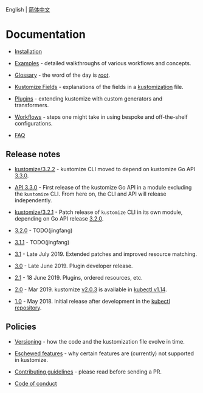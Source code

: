 English | [简体中文](zh/README.md)

# Documentation

 * [Installation](INSTALL.md)

 * [Examples](../examples) - detailed walkthroughs of various
    workflows and concepts.

 * [Glossary](glossary.md) - the word of the day is [_root_](glossary.md#kustomization-root).

 * [Kustomize Fields](fields.md) - explanations of the fields
   in a  [kustomization](glossary.md#kustomization) file.

 * [Plugins](plugins) - extending kustomize with
   custom generators and transformers.

 * [Workflows](workflows.md) - steps one might take in
   using bespoke and off-the-shelf configurations.

 * [FAQ](FAQ.md)


## Release notes

 * [kustomize/3.2.2](https://github.com/kubernetes-sigs/kustomize/releases/tag/kustomize%2Fv3.2.2) - kustomize CLI
   moved to depend on kustomize Go API [3.3.0](v3.3.0.md).

 * [API 3.3.0](v3.3.0.md) - First release of the kustomize Go API
   in a module excluding the `kustomize` CLI.  From here on,
   the CLI and API will release independently.
 
 * [kustomize/3.2.1](https://github.com/kubernetes-sigs/kustomize/releases/tag/kustomize%2Fv3.2.1) - Patch release
   of `kustomize` CLI in its own module,
   depending on Go API release [3.2.0](v3.2.0.md).

 * [3.2.0](v3.2.0.md) - TODO(jingfang)

 * [3.1.1](v3.1.0.md) - TODO(jingfang)

 * [3.1](v3.1.0.md) - Late July 2019. Extended patches and improved resource matching.

 * [3.0](v3.0.0.md) - Late June 2019. Plugin developer release.

 * [2.1](v2.1.0.md) - 18 June 2019.  Plugins, ordered resources, etc.

 * [2.0](v2.0.0.md) - Mar 2019.
   kustomize [v2.0.3] is available in [kubectl v1.14][kubectl].

 * [1.0](v1.0.1.md) - May 2018.  Initial release after development
   in the [kubectl repository].


## Policies

 * [Versioning](versioningPolicy.md) - how the code and
   the kustomization file evolve in time.

 * [Eschewed features](eschewedFeatures.md) - why certain features
   are (currently) not supported in kustomize.

 * [Contributing guidelines](../CONTRIBUTING.md) - please read
   before sending a PR.

 * [Code of conduct](../code-of-conduct.md)

[v2.0.3]: https://github.com/kubernetes-sigs/kustomize/releases/tag/v2.0.3
[kubectl]: https://kubernetes.io/blog/2019/03/25/kubernetes-1-14-release-announcement
[kubectl repository]: https://github.com/kubernetes/kubectl
